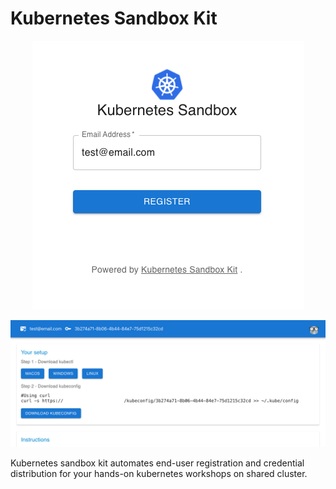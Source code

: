 # Kubernetes Sandbox Kit

<p align="center">
  <img src="https://raw.githubusercontent.com/hitman99/kubernetes-sandbox-kit/master/.assets/reg.png">
</p>

<p align="center">
  <img src="https://raw.githubusercontent.com/hitman99/kubernetes-sandbox-kit/master/.assets/instructions.png">
</p>

Kubernetes sandbox kit automates end-user registration and credential distribution for your hands-on kubernetes workshops on shared cluster.

